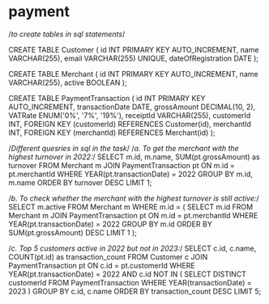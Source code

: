 # payment
/*to create tables in sql statements*/

CREATE TABLE Customer (
    id INT PRIMARY KEY AUTO_INCREMENT,
    name VARCHAR(255),
    email VARCHAR(255) UNIQUE,
    dateOfRegistration DATE
);

CREATE TABLE Merchant (
    id INT PRIMARY KEY AUTO_INCREMENT,
    name VARCHAR(255),
    active BOOLEAN
);

CREATE TABLE PaymentTransaction (
    id INT PRIMARY KEY AUTO_INCREMENT,
    transactionDate DATE,
    grossAmount DECIMAL(10, 2),
    VATRate ENUM('0%', '7%', '19%'),
    receiptId VARCHAR(255),
    customerId INT,
    FOREIGN KEY (customerId) REFERENCES Customer(id),
    merchantId INT,
    FOREIGN KEY (merchantId) REFERENCES Merchant(id)
);

/*Different quesries in sql in the task*/
/*a. To get the merchant with the highest turnover in 2022:*/
SELECT m.id, m.name, SUM(pt.grossAmount) as turnover
FROM Merchant m
JOIN PaymentTransaction pt ON m.id = pt.merchantId
WHERE YEAR(pt.transactionDate) = 2022
GROUP BY m.id, m.name
ORDER BY turnover DESC
LIMIT 1;

/*b. To check whether the merchant with the highest turnover is still active:*/
SELECT m.active
FROM Merchant m
WHERE m.id = (
    SELECT m.id
    FROM Merchant m
    JOIN PaymentTransaction pt ON m.id = pt.merchantId
    WHERE YEAR(pt.transactionDate) = 2022
    GROUP BY m.id
    ORDER BY SUM(pt.grossAmount) DESC
    LIMIT 1
);

/*c. Top 5 customers active in 2022 but not in 2023:*/
SELECT c.id, c.name, COUNT(pt.id) as transaction_count
FROM Customer c
JOIN PaymentTransaction pt ON c.id = pt.customerId
WHERE YEAR(pt.transactionDate) = 2022 AND c.id NOT IN (
    SELECT DISTINCT customerId
    FROM PaymentTransaction
    WHERE YEAR(transactionDate) = 2023
)
GROUP BY c.id, c.name
ORDER BY transaction_count DESC
LIMIT 5;
